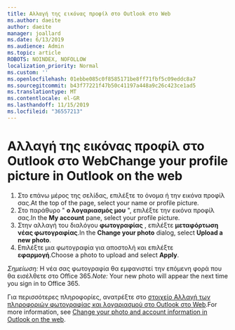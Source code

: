 ```yaml
---
title: Αλλαγή της εικόνας προφίλ στο Outlook στο Web
ms.author: daeite
author: daeite
manager: joallard
ms.date: 6/13/2019
ms.audience: Admin
ms.topic: article
ROBOTS: NOINDEX, NOFOLLOW
localization_priority: Normal
ms.custom: ''
ms.openlocfilehash: 01ebbe085c0f8585171be8ff71fbf5c09eddc8a7
ms.sourcegitcommit: b43f77221f47b50c41197a448a9c26c423ce1ad5
ms.translationtype: MT
ms.contentlocale: el-GR
ms.lasthandoff: 11/15/2019
ms.locfileid: "36557213"
---
```

# <a name="change-your-profile-picture-in-outlook-on-the-web"></a><span data-ttu-id="e3fbb-102">Αλλαγή της εικόνας προφίλ στο Outlook στο Web</span><span class="sxs-lookup"><span data-stu-id="e3fbb-102">Change your profile picture in Outlook on the web</span></span>

1. <span data-ttu-id="e3fbb-103">Στο επάνω μέρος της σελίδας, επιλέξτε το όνομα ή την εικόνα προφίλ σας.</span><span class="sxs-lookup"><span data-stu-id="e3fbb-103">At the top of the page, select your name or profile picture.</span></span>
1. <span data-ttu-id="e3fbb-104">Στο παράθυρο " **ο λογαριασμός μου** ", επιλέξτε την εικόνα προφίλ σας.</span><span class="sxs-lookup"><span data-stu-id="e3fbb-104">In the **My account** pane, select your profile picture.</span></span>
1. <span data-ttu-id="e3fbb-105">Στην αλλαγή του διαλόγου **φωτογραφίας** , επιλέξτε **μεταφόρτωση νέας φωτογραφίας**.</span><span class="sxs-lookup"><span data-stu-id="e3fbb-105">In the **Change your photo** dialog, select **Upload a new photo**.</span></span>
1. <span data-ttu-id="e3fbb-106">Επιλέξτε μια φωτογραφία για αποστολή και επιλέξτε **εφαρμογή**.</span><span class="sxs-lookup"><span data-stu-id="e3fbb-106">Choose a photo to upload and select **Apply**.</span></span>

<span data-ttu-id="e3fbb-107">*Σημείωση:* Η νέα σας φωτογραφία θα εμφανιστεί την επόμενη φορά που θα εισέλθετε στο Office 365.</span><span class="sxs-lookup"><span data-stu-id="e3fbb-107">*Note:* Your new photo will appear the next time you sign in to Office 365.</span></span>

<span data-ttu-id="e3fbb-108">Για περισσότερες πληροφορίες, ανατρέξτε στο [στοιχείο Αλλαγή των πληροφοριών φωτογραφίας και λογαριασμού στο Outlook στο Web](https://support.office.com/article/b2dbb289-851d-4bed-93c3-3e136f5659ec).</span><span class="sxs-lookup"><span data-stu-id="e3fbb-108">For more information, see [Change your photo and account information in Outlook on the web](https://support.office.com/article/b2dbb289-851d-4bed-93c3-3e136f5659ec).</span></span>